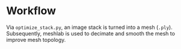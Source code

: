 # Workflow

Via ``optimize_stack.py``, an image stack is turned into a mesh (``.ply``). Subsequently, meshlab is used to decimate and smooth the mesh to improve mesh topology.